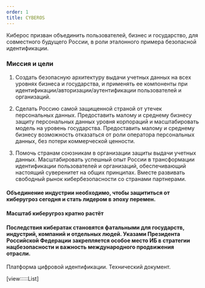 ```yaml
---
order: 1
title: CYBEROS
---
```


Киберос призван объединить пользователей, бизнес и государство, для совместного будущего России, в роли эталонного примера безопасной идентификации.

### Миссия и цели

1. Создать безопасную архитектуру выдачи учетных данных на всех уровнях бизнеса и государства, и применять ее компоненты при идентификации/авторизации/аутентификации пользователей и организаций.

2. Сделать Россию самой защищенной страной от утечек персональных данных. Предоставить малому и среднему бизнесу защиту персональных данных уровня корпораций и масштабировать модель на уровень государства. Предоставить малому и среднему бизнесу возможность отказаться от роли оператора персональных данных, без потери коммерческой ценности.

3. Помочь странам союзникам в организации защиты выдачи учетных данных. Масштабировать успешный опыт России в трансформации идентификации пользователей и организаций, обеспечивающий настоящий суверенитет на общих принципах. Вместе развивать свободный рынок кибербезопасности со странами партнерами.

#### Объединение индустрии необходимо, чтобы защититься от киберугроз сегодня и стать лидером в эпоху перемен.

#### **Масштаб киберугроз кратно растёт** 

#### **Последствия кибератак становятся фатальными для государств, индустрий, компаний и отдельных людей. Указами Президента Российской Федерации закрепляется особое место ИБ в стратегии нацбезопасности и важность международного продвижения отрасли.**





Платформа цифровой идентификации. Технический документ.

[view:::::List]

### 